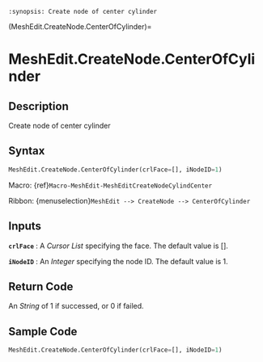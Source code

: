```{module} MeshEdit.CreateNode.CenterOfCylinder()
:synopsis: Create node of center cylinder
```

(MeshEdit.CreateNode.CenterOfCylinder)=

# MeshEdit.CreateNode.CenterOfCylinder

## Description

Create node of center cylinder

## Syntax

```python
MeshEdit.CreateNode.CenterOfCylinder(crlFace=[], iNodeID=1)
```

Macro: {ref}`Macro-MeshEdit-MeshEditCreateNodeCylindCenter`

Ribbon: {menuselection}`MeshEdit --> CreateNode --> CenterOfCylinder`

## Inputs

**`crlFace`**
: A _Cursor List_ specifying the face. The default value is [].

**`iNodeID`**
: An _Integer_ specifying the node ID. The default value is 1.

## Return Code

An _String_ of 1 if successed, or 0 if failed.

## Sample Code

```python
MeshEdit.CreateNode.CenterOfCylinder(crlFace=[], iNodeID=1)
```
